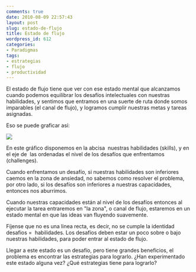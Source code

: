 ```yaml
---
comments: true
date: 2010-08-09 22:57:43
layout: post
slug: estado-de-flujo
title: Estado de flujo
wordpress_id: 612
categories:
- Paradigmas
tags:
- estrategias
- flujo
- productividad
---
```


El estado de flujo tiene que ver con ese estado mental que alcanzamos cuando podemos equilibrar los desafíos intelectuales con nuestras habilidades, y sentimos que entramos en una suerte de ruta donde somos imparables (el canal de flujo), y logramos cumplir nuestras metas y tareas asignadas.

Eso se puede graficar así:

[![](http://www.lnds.net/blog/wp-content/uploads/2010/08/flow.gif)](http://www.lnds.net/blog/wp-content/uploads/2010/08/flow.gif)

En este gráfico disponemos en la abcisa  nuestras habilidades (skills), y en el eje de  las ordenadas el nivel de los desafíos que enfrentamos (challenges).

Cuando enfrentamos un desafío, si nuestras habilidades son inferiores caemos en la zona de ansiedad, no sabemos como resolver el problema, por otro lado, si los desafíos son inferiores a nuestras capacidades, entonces nos aburrimos.

Cuando nuestras capacidades están al nivel de los desafíos entonces al ejecutar la tarea entraremos en "la zona", o canal de flujo, estaremos en un estado mental en que las ideas van fluyendo suavemente.

Fíjense que no es una linea recta, es decir, no se cumple la identidad desafios =  habilidades. Los desafíos deben estar un poco sobre o bajo nuestras habilidades, para poder entrar al estado de flujo.

Llegar a este estado es un desafío, pero tiene grandes beneficios, el problema es encontrar las estrategias para lograrlo. ¿Han experimentado este estado alguna vez? ¿Qué estrategias tiene para lograrlo?
